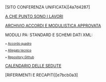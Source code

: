 <font size="2">
[SITO CONFERENZA UNIFICATA][4a7d4287]

  [4a7d4287]: http://www.unificata.it/home_UNI.asp?CONF=UNI
</font><font size="2">
[A CHE PUNTO SONO I LAVORI][1ea5b264]

  [1ea5b264]: http://www.italiasemplice.gov.it/documentazione/accordi-sulla-modulistica-e-monitoraggio-dellattuazione/
</font><font size="2">
[ARCHIVIO ACCORDI E MODULISTICA APPROVATA][d655e554]

  [d655e554]: http://www.italiasemplice.gov.it/modulistica/archivio-modulistica-unificata/
</font><font size="2">
MODULI PA: STANDARD E SCHEMI DATI XML:
</font><font size="1">

•	[Accordo quadro][19b5a5b3]

  [19b5a5b3]: http://www.italiasemplice.gov.it/media/2535/accordo_22febbraio2018_con_allegati.pdf

•	[Allegato tecnico][9c270eaf]

  [9c270eaf]: http://www.italiasemplice.gov.it/media/2533/15713-a-all-1-28accordo-schemi-xml-modulisitca-4-maggio-e-6-luglio-201729.pdf

•	[Repository Github][846a2ea0]

  [846a2ea0]: https://github.com/italia/moduli-pa/tree/v1.0.0
</font>
<font size="2">
[CALENDARIO DELLE SEDUTE][e96c0b0b]

  [e96c0b0b]: http://www.umbriageo.regione.umbria.it/AccessoUnico/modulistica/CU_Calendario_sedute_2semestre2018.pdf

  </font>
  <font size="2">
[RIFERIMENTI E RECAPITI][e7bcb0a3]

  [e7bcb0a3]: http://www.statoregioni.it/contattiConferenza.asp?CONF=UNI
